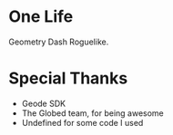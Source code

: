 # One Life

Geometry Dash Roguelike.

# Special Thanks
- Geode SDK
- The Globed team, for being awesome
- Undefined for some code I used